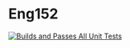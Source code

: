 # Eng152

[![Builds and Passes All Unit Tests](https://github.com/nishman89/Eng152/actions/workflows/dotnet.yml/badge.svg)](https://github.com/nishman89/Eng152/actions/workflows/dotnet.yml)
